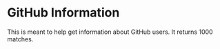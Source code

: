 # GitHub Information
This is meant to help get information about GitHub users. It returns 1000 matches.